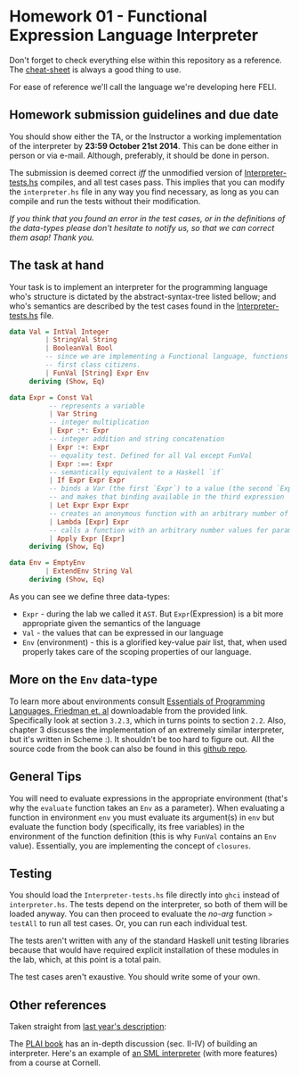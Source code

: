 Homework 01 - Functional Expression Language Interpreter
===============================================================================

Don't forget to check everything else within this repository as a reference. The [cheat-sheet](../../haskell-cheat-sheet.md) is always a good thing to use.  

For ease of reference we'll call the language we're developing here FELI.

Homework submission guidelines and due date
-------------------------------------------------------------
You should show either the TA, or the Instructor a working implementation of the interpreter by **__23:59 October 21st 2014__**. This can be done either in person or via e-mail. Although, preferably, it should be done in person.

The submission is deemed correct *_iff_* the unmodified version of [Interpreter-tests.hs](./Interpreter-tests.hs) compiles, and all test cases pass. This implies that you can modify the `interpreter.hs` file in any way you find necessary, as long as you can compile and run the tests without their modification.  

*_If you think that you found an error in the test cases, or in the definitions of the data-types please don't hesitate to notify us, so that we can correct them asap! Thank you._*


The task at hand
-------------------------------------------------------------

Your task is to implement an interpreter for the programming language who's structure is dictated by the abstract-syntax-tree listed bellow; and who's semantics are described by the test cases found in the [Interpreter-tests.hs](./Interpreter-tests.hs) file.

```Haskell
data Val = IntVal Integer
         | StringVal String
         | BooleanVal Bool
         -- since we are implementing a Functional language, functions are
         -- first class citizens.
         | FunVal [String] Expr Env
     deriving (Show, Eq)

data Expr = Const Val
          -- represents a variable
          | Var String
          -- integer multiplication
          | Expr :*: Expr 
          -- integer addition and string concatenation
          | Expr :+: Expr 
          -- equality test. Defined for all Val except FunVal
          | Expr :==: Expr 
          -- semantically equivalent to a Haskell `if`
          | If Expr Expr Expr
          -- binds a Var (the first `Expr`) to a value (the second `Expr`), 
          -- and makes that binding available in the third expression
          | Let Expr Expr Expr
          -- creates an anonymous function with an arbitrary number of parameters
          | Lambda [Expr] Expr 
          -- calls a function with an arbitrary number values for parameters
          | Apply Expr [Expr]
     deriving (Show, Eq)

data Env = EmptyEnv
         | ExtendEnv String Val
     deriving (Show, Eq)
```


As you can see we define three data-types:
  * `Expr` - during the lab we called it `AST`. But `Expr`(Expression) is a bit more appropriate given the semantics of the language
  * `Val` - the values that can be expressed in our language
  * `Env` (environment) - this is a glorified key-value pair list, that, when used properly takes care of the scoping properties of our language.  



More on the `Env` data-type
-------------------------------------------------------------

To learn more about environments consult [Essentials of Programming Languages, Friedman et. al](http://truly-free.org/ebook.php?book=Friedman%2C%20Wand%2C%20Haynes%20-%20Essentials%20of%20Programming%20Languages&list=a&nr=449&cat=n) downloadable from the provided link. Specifically look at section `3.2.3`, which in turns points to section `2.2`. Also, chapter 3 discusses the implementation of an extremely similar interpreter, but it's written in Scheme :). It shouldn't be too hard to figure out. All the source code from the book can also be found in this [github repo](https://github.com/mwand/eopl3).  



General Tips
-------------------------------------------------------------

You will need to evaluate expressions in the appropriate environment (that's why the `evaluate` function takes an `Env` as a parameter). When evaluating a function in environment `env` you must evaluate its argument(s) in `env` but evaluate the function body (specifically, its free variables) in the environment of the function definition (this is why `FunVal` contains an `Env` value). Essentially, you are implementing the concept of `closures`.


Testing
-------------------------------------------------------------

You should load the `Interpreter-tests.hs` file directly into `ghci` instead of `interpreter.hs`. The tests depend on the interpreter, so both of them will be loaded anyway.  You can then proceed to evaluate the *no-arg* function `> testAll` to run all test cases. Or, you can run each individual test.  

The tests aren't written with any of the standard Haskell unit testing libraries because that would have required explicit installation of these modules in the lab, which, at this point is a total pain.  

The test cases aren't exaustive. You should write some of your own.


Other references
-------------------------------------------------------------

Taken straight from [last year's description](http://bigfoot.cs.upt.ro/~marius/curs/plda/2013/hw1.html):

The [PLAI book](http://cs.brown.edu/~sk/Publications/Books/ProgLangs/) has an in-depth discussion (sec. II-IV) of building an interpreter. Here's an example of [an SML interpreter](http://www.cs.cornell.edu/courses/cs312/2005sp/lectures/lec17.asp) (with more features) from a course at Cornell.
